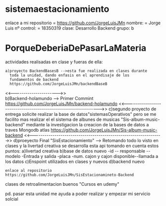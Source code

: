 # sistemaestacionamiento
enlace a mi repositorio = https://github.com/JorgeLuisJMn
nombre: = Jorge Luis 
nº control: = 18350319
clase: Desarrollo Backend       grupo: b     


# PorqueDeberiaDePasarLaMateria
actividades realisadas en clase y fueras de ella:
 
    a)proyecto BackendBasesB -->esta fue realizada en clases durante 	   
      toda la unidad, dando enfasis en el aprendisaje de los
      fundamentos de backend 
      https://github.com/JorgeLuisJMn/backendBaseB
 <<---------------------->>     
    b)Backend-holamundo --> Primer Commint
    https://github.com/JorgeLuisJMn/backend-holamundo
 <<---------------------------------------------------------------->>
    c)segundo proyecto de entrega solicite realizar la base de
      datos"sistemasOperativos" pero se me facilito mas realizar el 
      el sistema de albunes de musicas "Sis-album-music-backend" 
      mediante la investigacion la creacion de la bases de datos 
      a traves Mongodb atlas
      https://github.com/JorgeLuisJMn/Sis-album-music-backend
 <<----------------------------------------------------------------->>
    d)proeyecto Final "SisEstacionamiento" --> Retomando todo lo visto
      en clases y la livertad creativa se desarrolla esta api
      tomando en cuenta estos puntos:
      a)livertad creativa
      b)base de datos nuevo
      	-id -- responsable -- modelo
      	 -Entrada y salida
      	  -placa
      	   -num. cajon y cajon disponible--llamada a los datos 
      c)Enspoint utilizados en clases y nuevos
      d)backend nuevo
        
       	 
    enlace al repositorio
    https://github.com/JorgeLuisJMn/SisEstacionamineto-Backend
      
      
      
      
clases de retroalimentacion buenos "Cursos en udemy"


pd. pasar esta unidad me ayuda a poder realizar y empezar mi servicio solcial
